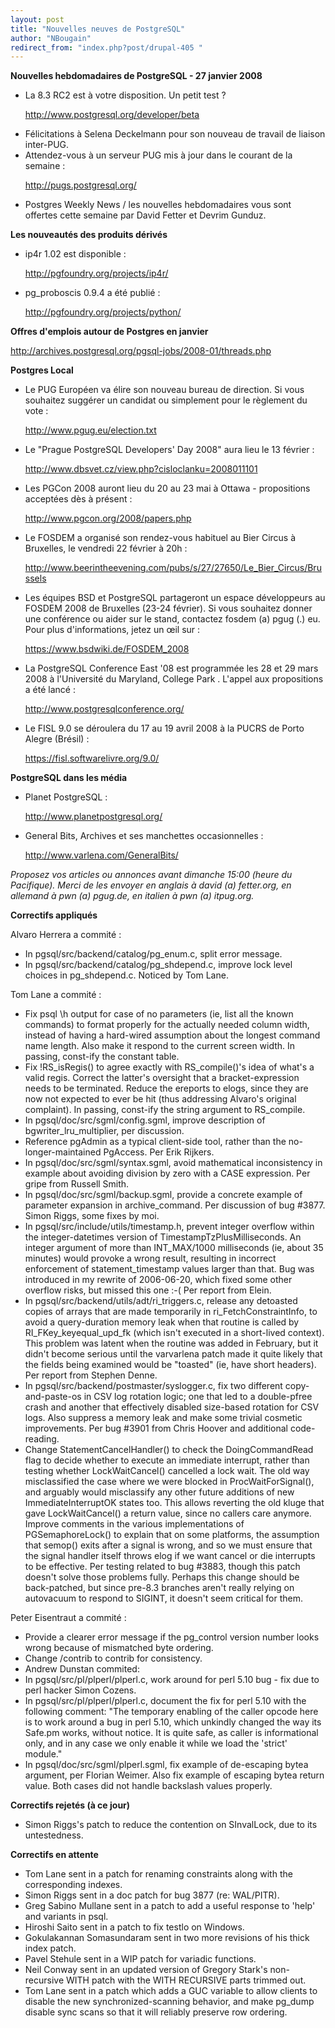 ```yaml
---
layout: post
title: "Nouvelles neuves de PostgreSQL"
author: "NBougain"
redirect_from: "index.php?post/drupal-405 "
---
```



<p><strong>Nouvelles hebdomadaires de PostgreSQL - 27 janvier 2008</strong></p>

<ul>

<li>La 8.3 RC2 est à votre disposition. Un petit test ?

<a target="_blank" href="http://www.postgresql.org/developer/beta">http://www.postgresql.org/developer/beta</a></li>

<li>Félicitations à Selena Deckelmann pour son nouveau de travail de liaison inter-PUG.</li>

<li>Attendez-vous à un serveur PUG mis à jour dans le courant de la semaine&nbsp;:

<a target="_blank" href="http://pugs.postgresql.org/">http://pugs.postgresql.org/</a></li>

<li>Postgres Weekly News / les nouvelles hebdomadaires vous sont offertes cette semaine par David Fetter et Devrim Gunduz.</li>

</ul>

<!--more-->


<!--break-->

<p><strong>Les nouveautés des produits dérivés</strong></p>

<ul>

<li>ip4r 1.02 est disponible&nbsp;:

<a target="_blank" href="http://pgfoundry.org/projects/ip4r/">http://pgfoundry.org/projects/ip4r/</a></li>

<li>pg_proboscis 0.9.4 a été publié&nbsp;:

<a target="_blank" href="http://pgfoundry.org/projects/python/">http://pgfoundry.org/projects/python/</a></li>

</ul>

<p><strong>Offres d'emplois autour de Postgres en janvier</strong></p>

<p><a target="_blank" href="http://archives.postgresql.org/pgsql-jobs/2008-01/threads.php">http://archives.postgresql.org/pgsql-jobs/2008-01/threads.php</a></p>

<p><strong>Postgres Local</strong></p>

<ul>

<li>Le PUG Européen va élire son nouveau bureau de direction. Si vous souhaitez suggérer un candidat ou simplement pour le règlement du vote&nbsp;:

<a target="_blank" href="http://www.pgug.eu/election.txt">http://www.pgug.eu/election.txt</a></li>

<li>Le "Prague PostgreSQL Developers' Day 2008" aura lieu le 13 février&nbsp;:

<a target="_blank" href="http://www.dbsvet.cz/view.php?cisloclanku=2008011101">http://www.dbsvet.cz/view.php?cisloclanku=2008011101</a></li>

<li>Les PGCon 2008 auront lieu du 20 au 23 mai à Ottawa - propositions acceptées dès à présent&nbsp;:

<a target="_blank" href="http://www.pgcon.org/2008/papers.php">http://www.pgcon.org/2008/papers.php</a></li>

<li>Le FOSDEM a organisé son rendez-vous habituel au Bier Circus à Bruxelles, le vendredi 22 février à 20h&nbsp;:

<a target="_blank" href="http://www.beerintheevening.com/pubs/s/27/27650/Le_Bier_Circus/Brussels">http://www.beerintheevening.com/pubs/s/27/27650/Le_Bier_Circus/Brussels</a></li>

<li>Les équipes BSD et PostgreSQL partageront un espace développeurs au FOSDEM 2008 de Bruxelles (23-24 février). Si vous souhaitez donner une conférence ou aider sur le stand, contactez fosdem (a) pgug (.) eu. Pour plus d'informations, jetez un œil sur&nbsp;:

<a target="_blank" href="https://www.bsdwiki.de/FOSDEM_2008">https://www.bsdwiki.de/FOSDEM_2008</a></li>

<li>La PostgreSQL Conference East '08 est programmée les 28 et 29 mars 2008 à l'Université du Maryland, College Park&nbsp;. L'appel aux propositions a été lancé&nbsp;:

<a target="_blank" href="http://www.postgresqlconference.org/">http://www.postgresqlconference.org/</a></li>

<li>Le FISL 9.0 se déroulera du 17 au 19 avril 2008 à la PUCRS de Porto Alegre (Brésil)&nbsp;:

<a target="_blank" href="https://fisl.softwarelivre.org/9.0/">https://fisl.softwarelivre.org/9.0/</a></li>

</ul>

<p><strong>PostgreSQL dans les média</strong></p>

<ul>

<li>Planet PostgreSQL&nbsp;:

<a target="_blank" href="http://www.planetpostgresql.org/">http://www.planetpostgresql.org/</a></li>

<li>General Bits, Archives et ses manchettes occasionnelles&nbsp;:

<a target="_blank" href="http://www.varlena.com/GeneralBits/">http://www.varlena.com/GeneralBits/</a></li>

</ul>

<p><em>Proposez vos articles ou annonces avant dimanche 15:00 (heure du Pacifique). Merci de les envoyer en anglais à david (a) fetter.org, en allemand à pwn (a) pgug.de, en italien à pwn (a) itpug.org.</em></p>

<p><strong>Correctifs appliqués</strong></p>

<p>Alvaro Herrera a commité&nbsp;:</p>

<ul>

<li>In pgsql/src/backend/catalog/pg_enum.c, split error message.</li>

<li>In pgsql/src/backend/catalog/pg_shdepend.c, improve lock level choices in pg_shdepend.c. Noticed by Tom Lane.</li>

</ul>

<p>Tom Lane a commité&nbsp;:</p>

<ul>

<li>Fix psql \h output for case of no parameters (ie, list all the known commands) to format properly for the actually needed column width, instead of having a hard-wired assumption about the longest command name length. Also make it respond to the current screen width. In passing, const-ify the constant table.</li>

<li>Fix !RS_isRegis() to agree exactly with RS_compile()'s idea of what's a valid regis. Correct the latter's oversight that a bracket-expression needs to be terminated. Reduce the ereports to elogs, since they are now not expected to ever be hit (thus addressing Alvaro's original complaint). In passing, const-ify the string argument to RS_compile.</li>

<li>In pgsql/doc/src/sgml/config.sgml, improve description of bgwriter_lru_multiplier, per discussion.</li>

<li>Reference pgAdmin as a typical client-side tool, rather than the no-longer-maintained PgAccess. Per Erik Rijkers.</li>

<li>In pgsql/doc/src/sgml/syntax.sgml, avoid mathematical inconsistency in example about avoiding division by zero with a CASE expression. Per gripe from Russell Smith.</li>

<li>In pgsql/doc/src/sgml/backup.sgml, provide a concrete example of parameter expansion in archive_command. Per discussion of bug #3877. Simon Riggs, some fixes by moi.</li>

<li>In pgsql/src/include/utils/timestamp.h, prevent integer overflow within the integer-datetimes version of TimestampTzPlusMilliseconds. An integer argument of more than INT_MAX/1000 milliseconds (ie, about 35 minutes) would provoke a wrong result, resulting in incorrect enforcement of statement_timestamp values larger than that. Bug was introduced in my rewrite of 2006-06-20, which fixed some other overflow risks, but missed this one :-( Per report from Elein.</li>

<li>In pgsql/src/backend/utils/adt/ri_triggers.c, release any detoasted copies of arrays that are made temporarily in ri_FetchConstraintInfo, to avoid a query-duration memory leak when that routine is called by RI_FKey_keyequal_upd_fk (which isn't executed in a short-lived context). This problem was latent when the routine was added in February, but it didn't become serious until the varvarlena patch made it quite likely that the fields being examined would be "toasted" (ie, have short headers). Per report from Stephen Denne.</li>

<li>In pgsql/src/backend/postmaster/syslogger.c, fix two different copy-and-paste-os in CSV log rotation logic; one that led to a double-pfree crash and another that effectively disabled size-based rotation for CSV logs. Also suppress a memory leak and make some trivial cosmetic improvements. Per bug #3901 from Chris Hoover and additional code-reading.</li>

<li>Change StatementCancelHandler() to check the DoingCommandRead flag to decide whether to execute an immediate interrupt, rather than testing whether LockWaitCancel() cancelled a lock wait. The old way misclassified the case where we were blocked in ProcWaitForSignal(), and arguably would misclassify any other future additions of new ImmediateInterruptOK states too. This allows reverting the old kluge that gave LockWaitCancel() a return value, since no callers care anymore. Improve comments in the various implementations of PGSemaphoreLock() to explain that on some platforms, the assumption that semop() exits after a signal is wrong, and so we must ensure that the signal handler itself throws elog if we want cancel or die interrupts to be effective. Per testing related to bug #3883, though this patch doesn't solve those problems fully. Perhaps this change should be back-patched, but since pre-8.3 branches aren't really relying on autovacuum to respond to SIGINT, it doesn't seem critical for them.</li>

</ul>

<p>Peter Eisentraut a commité&nbsp;:</p>

<ul>

<li>Provide a clearer error message if the pg_control version number looks wrong because of mismatched byte ordering.</li>

<li>Change /contrib to contrib for consistency.</li>

<li>Andrew Dunstan commited:</li>

<li>In pgsql/src/pl/plperl/plperl.c, work around for perl 5.10 bug - fix due to perl hacker Simon Cozens.</li>

<li>In pgsql/src/pl/plperl/plperl.c, document the fix for perl 5.10 with the following comment: "The temporary enabling of the caller opcode here is to work around a bug in perl 5.10, which unkindly changed the way its Safe.pm works, without notice. It is quite safe, as caller is informational only, and in any case we only enable it while we load the 'strict' module."</li>

<li>In pgsql/doc/src/sgml/plperl.sgml, fix example of de-escaping bytea argument, per Florian Weimer. Also fix example of escaping bytea return value. Both cases did not handle backslash values properly.</li>

</ul>

<p><strong>Correctifs rejetés (à ce jour)</strong></p>

<ul>

<li>Simon Riggs's patch to reduce the contention on SInvalLock, due to its untestedness.</li>

</ul>

<p><strong>Correctifs en attente</strong></p>

<ul>

<li>Tom Lane sent in a patch for renaming constraints along with the corresponding indexes.</li>

<li>Simon Riggs sent in a doc patch for bug 3877 (re: WAL/PITR).</li>

<li>Greg Sabino Mullane sent in a patch to add a useful response to 'help' and variants in psql.</li>

<li>Hiroshi Saito sent in a patch to fix testlo on Windows.</li>

<li>Gokulakannan Somasundaram sent in two more revisions of his thick index patch.</li>

<li>Pavel Stehule sent in a WIP patch for variadic functions.</li>

<li>Neil Conway sent in an updated version of Gregory Stark's non-recursive WITH patch with the WITH RECURSIVE parts trimmed out.</li>

<li>Tom Lane sent in a patch which adds a GUC variable to allow clients to disable the new synchronized-scanning behavior, and make pg_dump disable sync scans so that it will reliably preserve row ordering.</li>

</ul>